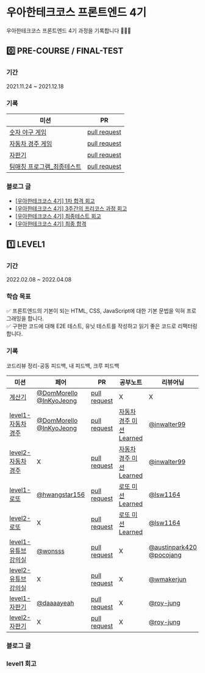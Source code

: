 # 우아한테크코스 프론트엔드 4기 
우아한테크코스 프론트엔드 4기 과정을 기록합니다 👩🏻‍💻

## 0️⃣ PRE-COURSE / FINAL-TEST
### 기간 
2021.11.24 ~ 2021.12.18
### 기록 
|미션|PR|
|-|-|
|[숫자 야구 게임](https://github.com/woowacourse/javascript-baseball-precourse)|[pull request](https://github.com/woowacourse/javascript-baseball-precourse/pull/134)|
|[자동차 경주 게임](https://github.com/woowacourse/javascript-racingcar-precourse)|[pull request](https://github.com/woowacourse/javascript-racingcar-precourse/pull/107)|
|[자판기](https://github.com/woowacourse/javascript-vendingmachine-precourse)|[pull request](https://github.com/woowacourse/javascript-vendingmachine-precourse/pull/51)|
|[팀매칭 프로그램_최종테스트](https://github.com/rladpwl0512/javascript-teammatching-precourse)|[pull request](https://github.com/woowacourse/javascript-teammatching-precourse/pull/51)|

### 블로그 글
- [[우아한테크코스 4기] 1차 합격 회고](https://velog.io/@rladpwl0512/%EC%9A%B0%EC%95%84%ED%95%9C%ED%85%8C%ED%81%AC%EC%BD%94%EC%8A%A4-4%EA%B8%B0-1%EC%B0%A8-%ED%95%A9%EA%B2%A9-%ED%9A%8C%EA%B3%A0)
- [[우아한테크코스 4기] 3주간의 프리코스 과정 회고](https://velog.io/@rladpwl0512/%EC%9A%B0%EC%95%84%ED%95%9C%ED%85%8C%ED%81%AC%EC%BD%94%EC%8A%A4-4%EA%B8%B0-3%EC%A3%BC%EA%B0%84%EC%9D%98-%ED%94%84%EB%A6%AC%EC%BD%94%EC%8A%A4-%EA%B3%BC%EC%A0%95-%ED%9A%8C%EA%B3%A0)
- [[우아한테크코스 4기] 최종테스트 회고](https://velog.io/@rladpwl0512/%EC%9A%B0%EC%95%84%ED%95%9C%ED%85%8C%ED%81%AC%EC%BD%94%EC%8A%A4-4%EA%B8%B0-%EC%B5%9C%EC%A2%85%ED%85%8C%EC%8A%A4%ED%8A%B8-%ED%9A%8C%EA%B3%A0)
- [[우아한테크코스 4기] 최종 합격](https://velog.io/@rladpwl0512/%EC%9A%B0%EC%95%84%ED%95%9C%ED%85%8C%ED%81%AC%EC%BD%94%EC%8A%A4-4%EA%B8%B0-%EC%B5%9C%EC%A2%85-%ED%95%A9%EA%B2%A9)

## 1️⃣ LEVEL1 
### 기간 
2022.02.08 ~ 2022.04.08

### 학습 목표 
✅ 프론트엔드의 기본이 되는 HTML, CSS, JavaScript에 대한 기본 문법을 익혀 프로그래밍을 합니다.<br>
✅ 구현한 코드에 대해 E2E 테스트, 유닛 테스트를 작성하고 읽기 좋은 코드로 리팩터링합니다.

### 기록 
코드리뷰 정리-공동 피드백, 내 피드백, 크루 피드백

|미션|페어|PR|공부노트|리뷰어님
|-|-|-|-|-|
|[계산기](https://github.com/woowacourse/javascript-calculator)|[@DomMorello](https://github.com/DomMorello) [@InKyoJeong](https://github.com/InKyoJeong)|[pull request](https://github.com/woowacourse/javascript-calculator/pull/37)|X|X|
|[level1-자동차 경주](https://github.com/woowacourse/javascript-racingcar)|[@DomMorello](https://github.com/DomMorello) [@InKyoJeong](https://github.com/InKyoJeong)|[pull request](https://github.com/woowacourse/javascript-racingcar/pull/66)|[자동차 경주 미션 Learned](https://encouraging-stinger-a25.notion.site/cc35acb844444e37bb93094a194106ac)|[@inwalter99](https://github.com/inwalter99)|
|[level2-자동차 경주](https://github.com/woowacourse/javascript-racingcar)|X|[pull request](https://github.com/woowacourse/javascript-racingcar/pull/147)|[자동차 경주 미션 Learned](https://encouraging-stinger-a25.notion.site/cc35acb844444e37bb93094a194106ac)|[@inwalter99](https://github.com/inwalter99)|
|[level1-로또](https://github.com/woowacourse/javascript-lotto)|[@hwangstar156](https://github.com/hwangstar156)|[pull request](https://github.com/woowacourse/javascript-lotto/pull/96)|[로또 미션 Learned](https://encouraging-stinger-a25.notion.site/f883dc9d7a854a19ac2de5b9c6133f8e)|[@lsw1164](https://github.com/lsw1164)|
|[level2-로또](https://github.com/woowacourse/javascript-lotto)|X|[pull request](https://github.com/woowacourse/javascript-lotto/pull/147)|[로또 미션 Learned](https://encouraging-stinger-a25.notion.site/f883dc9d7a854a19ac2de5b9c6133f8e)|[@lsw1164](https://github.com/lsw1164)|
|[level1-유튜브 강의실](https://github.com/woowacourse/javascript-youtube-classroom)|[@wonsss](https://github.com/wonsss)|[pull request](https://github.com/woowacourse/javascript-youtube-classroom/pull/103)|X|[@austinpark420](https://github.com/austinpark420) [@pocojang](https://github.com/pocojang)|
|[level2-유튜브 강의실](https://github.com/woowacourse/javascript-youtube-classroom)|X|[pull request](https://github.com/woowacourse/javascript-youtube-classroom/pull/150)|X|[@wmakerjun](https://github.com/wmakerjun)|
|[level1-자판기](https://github.com/woowacourse/javascript-vendingmachine)|[@daaaayeah](https://github.com/daaaayeah)|[pull request](https://github.com/woowacourse/javascript-vendingmachine/pull/36)|X|[@roy-jung](https://github.com/roy-jung)|
|[level2-자판기](https://github.com/woowacourse/javascript-vendingmachine)|X|[pull request]()|X|[@roy-jung](https://github.com/roy-jung)|

### 블로그 글 

### level1 회고 
